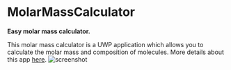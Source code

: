 # MolarMassCalculator
<B>Easy molar mass calculator.</B>

This molar mass calculator is a UWP application which allows you to calculate the molar mass and composition of molecules.
More details about this app <a href="http://www.codeproject.com/Articles/1108512/Easy-Molar-Mass-Calculator" target="_blank">here</a>.
<img alt="screenshot" src="https://cloud.githubusercontent.com/assets/15641092/16306733/fe754382-395e-11e6-9247-0e81db8b8c23.png" />
